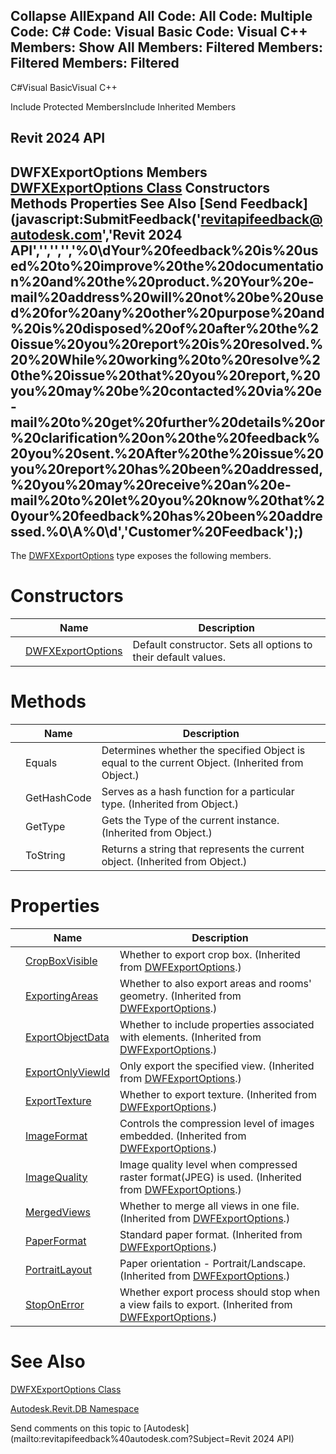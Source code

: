 ﻿

Collapse AllExpand All Code: All Code: Multiple Code: C# Code: Visual Basic Code: Visual C++  Members: Show All Members: Filtered Members: Filtered Members: Filtered   
---  
  
C#Visual BasicVisual C++

Include Protected MembersInclude Inherited Members

Revit 2024 API  
---  
DWFXExportOptions Members  
[DWFXExportOptions Class](0bad76eb-315c-02eb-5207-b1ddc41a5268.md) Constructors Methods Properties See Also [Send Feedback](javascript:SubmitFeedback\('revitapifeedback@autodesk.com','Revit 2024 API','','','','%0\\dYour%20feedback%20is%20used%20to%20improve%20the%20documentation%20and%20the%20product.%20Your%20e-mail%20address%20will%20not%20be%20used%20for%20any%20other%20purpose%20and%20is%20disposed%20of%20after%20the%20issue%20you%20report%20is%20resolved.%20%20While%20working%20to%20resolve%20the%20issue%20that%20you%20report,%20you%20may%20be%20contacted%20via%20e-mail%20to%20get%20further%20details%20or%20clarification%20on%20the%20feedback%20you%20sent.%20After%20the%20issue%20you%20report%20has%20been%20addressed,%20you%20may%20receive%20an%20e-mail%20to%20let%20you%20know%20that%20your%20feedback%20has%20been%20addressed.%0\\A%0\\d','Customer%20Feedback'\);)  
---  
  
The [DWFXExportOptions](0bad76eb-315c-02eb-5207-b1ddc41a5268.md) type exposes the following members.

# Constructors

|  | Name | Description |
| --- | --- | --- |
|  | [DWFXExportOptions](1060e7bf-cc55-c1db-e6a9-2f9ceb2695c3.md) | Default constructor. Sets all options to their default values. |
  
# Methods

|  | Name | Description |
| --- | --- | --- |
|  | Equals | Determines whether the specified Object is equal to the current Object. (Inherited from Object.) |
|  | GetHashCode | Serves as a hash function for a particular type.  (Inherited from Object.) |
|  | GetType | Gets the Type of the current instance. (Inherited from Object.) |
|  | ToString | Returns a string that represents the current object. (Inherited from Object.) |
  
# Properties

|  | Name | Description |
| --- | --- | --- |
|  | [CropBoxVisible](6b16d14b-d67b-b370-b14f-503c45a12977.md) | Whether to export crop box. (Inherited from [DWFExportOptions](e83b223d-b846-027e-8859-7ea5b89ea685.md).) |
|  | [ExportingAreas](a521a539-c5d5-4923-7d11-da21606022f4.md) | Whether to also export areas and rooms' geometry. (Inherited from [DWFExportOptions](e83b223d-b846-027e-8859-7ea5b89ea685.md).) |
|  | [ExportObjectData](87b03ae6-a808-7180-30e6-b22fac2d5168.md) | Whether to include properties associated with elements. (Inherited from [DWFExportOptions](e83b223d-b846-027e-8859-7ea5b89ea685.md).) |
|  | [ExportOnlyViewId](a682bcfd-47a8-be6c-482f-ec7e5334172a.md) | Only export the specified view. (Inherited from [DWFExportOptions](e83b223d-b846-027e-8859-7ea5b89ea685.md).) |
|  | [ExportTexture](ed6dac16-8a8f-96d8-3336-ec046cdfe14d.md) | Whether to export texture. (Inherited from [DWFExportOptions](e83b223d-b846-027e-8859-7ea5b89ea685.md).) |
|  | [ImageFormat](74864de2-e566-0351-471e-09c8343cd906.md) | Controls the compression level of images embedded. (Inherited from [DWFExportOptions](e83b223d-b846-027e-8859-7ea5b89ea685.md).) |
|  | [ImageQuality](f9fe693c-2353-25d5-aeae-4d8106e14840.md) | Image quality level when compressed raster format(JPEG) is used. (Inherited from [DWFExportOptions](e83b223d-b846-027e-8859-7ea5b89ea685.md).) |
|  | [MergedViews](2f12fd72-3175-10cf-11ae-a1b41fb13f11.md) | Whether to merge all views in one file. (Inherited from [DWFExportOptions](e83b223d-b846-027e-8859-7ea5b89ea685.md).) |
|  | [PaperFormat](ecace4f5-36d9-51d4-3376-98d405d52a74.md) | Standard paper format. (Inherited from [DWFExportOptions](e83b223d-b846-027e-8859-7ea5b89ea685.md).) |
|  | [PortraitLayout](599052ce-527a-7ac6-bff6-ff9327ddfec7.md) | Paper orientation - Portrait/Landscape. (Inherited from [DWFExportOptions](e83b223d-b846-027e-8859-7ea5b89ea685.md).) |
|  | [StopOnError](3b8b0e94-5765-aa0d-0dbe-6612ed9183f1.md) | Whether export process should stop when a view fails to export. (Inherited from [DWFExportOptions](e83b223d-b846-027e-8859-7ea5b89ea685.md).) |
  
# See Also

[DWFXExportOptions Class](0bad76eb-315c-02eb-5207-b1ddc41a5268.md)

[Autodesk.Revit.DB Namespace](87546ba7-461b-c646-cbb1-2cb8f5bff8b2.md)

Send comments on this topic to [Autodesk](mailto:revitapifeedback%40autodesk.com?Subject=Revit 2024 API)